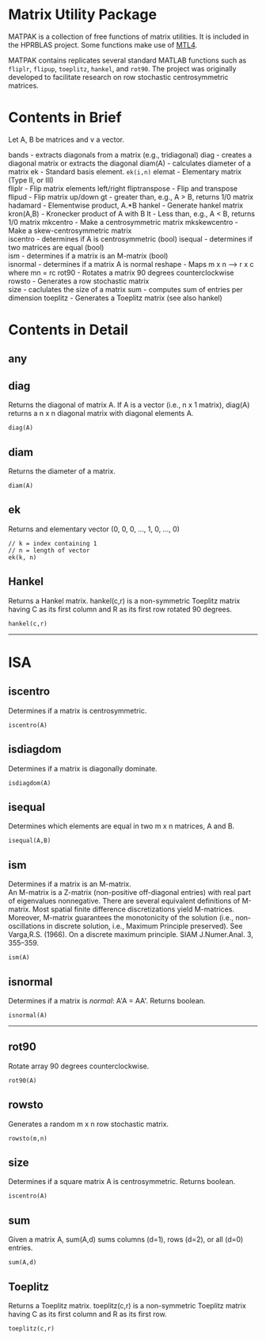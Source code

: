 # Matrix Utility Package

MATPAK is a collection of free functions of matrix utilities.  It is included in the HPRBLAS project.  Some functions make use of [MTL4](http://www.simunova.com).    

MATPAK contains replicates several standard MATLAB functions such as `fliplr`, `flipup`, `toeplitz`, `hankel`, and  `rot90`.   The project was originally developed to facilitate research on row stochastic centrosymmetric matrices.   

# Contents in Brief

Let A, B be matrices and v a vector.

bands - extracts diagonals from a matrix (e.g., tridiagonal)
diag - creates a diagonal matrix or extracts the diagonal
diam(A) - calculates diameter of a matrix
ek - Standard basis element.  `ek(i,n)`
elemat - Elementary matrix (Type II, or III)  
fliplr - Flip matrix elements left/right
fliptranspose - Flip and transpose  
flipud - Flip matrix up/down
gt - greater than, e.g., A > B, returns 1/0 matrix
hadamard - Elementwise product, A.*B 
hankel - Generate hankel matrix
kron(A,B) - Kronecker product of A with B
lt - Less than, e.g., A < B, returns 1/0 matrix
mkcentro - Make a centrosymmetric matrix
mkskewcentro - Make a skew-centrosymmetric matrix  
iscentro - determines if A is centrosymmetric (bool)
isequal - determines if two matrices are equal (bool)  
ism - determines if a matrix is an M-matrix (bool)  
isnormal - determines if a matrix A is normal
reshape -  Maps m x n --> r x c where mn = rc
rot90 - Rotates a matrix 90 degrees counterclockwise  
rowsto - Generates a row stochastic matrix  
size - caclulates the size of a matrix
sum - computes sum of entries per dimension
toeplitz - Generates a Toeplitz matrix (see also hankel)    



# Contents in Detail

## any

## diag
Returns the diagonal of matrix A.  If A is a vector (i.e., n x 1 matrix), diag(A) returns a n x n diagonal matrix with diagonal elements A.  

``` 
diag(A)
```


## diam
Returns the diameter of a matrix.  

``` 
diam(A)
```


## ek
Returns and elementary vector (0, 0, 0, ..., 1, 0, ..., 0)
``` 
// k = index containing 1
// n = length of vector
ek(k, n)
```
 
 
## Hankel
Returns a Hankel matrix.
hankel(c,r) is a non-symmetric Toeplitz matrix having C as its
    first column and R as its first row rotated 90 degrees.

```
hankel(c,r)
```

-----------------------

# ISA

## iscentro
Determines if a matrix is centrosymmetric.  

``` 
iscentro(A)
``` 

## isdiagdom
Determines if a matrix is diagonally dominate.  

``` 
isdiagdom(A)
``` 

## isequal
Determines which elements are equal in two m x n matrices, A and B. 

``` 
isequal(A,B)
``` 

## ism
Determines if a matrix is an M-matrix.  
An M-matrix is a Z-matrix (non-positive off-diagonal entries) with real part of eigenvalues nonnegative.
There are several equivalent definitions of M-matrix.  Most spatial finite difference discretizations yield M-matrices.  Moreover, M-matrix guarantees the monotonicity of the solution (i.e., non-oscillations in discrete solution, i.e., Maximum Principle preserved). See Varga,R.S. (1966). On a discrete maximum principle. SIAM J.Numer.Anal. 3, 355–359.

``` 
ism(A)
``` 

## isnormal
Determines if a matrix is *normal*: A'A = AA'.  Returns boolean.

``` 
isnormal(A)
``` 

---------------------



## rot90
Rotate array 90 degrees counterclockwise.  

``` 
rot90(A)
``` 


## rowsto
Generates a random m x n row stochastic matrix. 

``` 
rowsto(m,n)
``` 




## size
Determines if a square matrix A is centrosymmetric.  Returns boolean.
``` 
iscentro(A)
``` 



## sum 
Given a matrix A, sum(A,d) sums columns (d=1), rows (d=2), or all (d=0) entries.

```
sum(A,d)
```




## Toeplitz
Returns a Toeplitz matrix.
toeplitz(c,r) is a non-symmetric Toeplitz matrix having C as its
    first column and R as its first row.

``` 
toeplitz(c,r)
``` 

 


 
